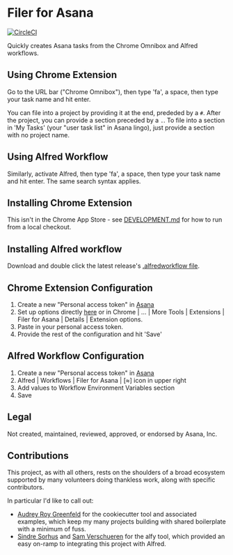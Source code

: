 # Filer for Asana

[![CircleCI](https://circleci.com/gh/apiology/filer-for-asana.svg?style=svg)](https://circleci.com/gh/apiology/filer-for-asana)

Quickly creates Asana tasks from the Chrome Omnibox and Alfred workflows.

## Using Chrome Extension

Go to the URL bar ("Chrome Omnibox"), then type 'fa', a space, then
type your task name and hit enter.

You can file into a project by providing it at the end, prededed by a
`#`.  After the project, you can provide a section preceded by a `.`.
To file into a section in 'My Tasks' (your "user task list" in Asana
lingo), just provide a section with no project name.

## Using Alfred Workflow

Similarly, activate Alfred, then type 'fa', a space, then type your
task name and hit enter.  The same search syntax applies.

## Installing Chrome Extension

This isn't in the Chrome App Store - see [DEVELOPMENT.md](./DEVELOPMENT.md) for how to run from a local checkout.

## Installing Alfred workflow

Download and double click the latest release's [.alfredworkflow
file](https://github.com/{{cookiecutter.github_username}}/{{cookiecutter.project_slug}}/releases).

## Chrome Extension Configuration

1. Create a new "Personal access token" in
   [Asana](https://app.asana.com/0/my-apps)
1. Set up options directly
   [here](chrome-extension://TBD/options.html)
   or in Chrome | … | More Tools | Extensions | Filer for Asana |
   Details | Extension options.
1. Paste in your personal access token.
1. Provide the rest of the configuration and hit 'Save'

## Alfred Workflow Configuration

1. Create a new "Personal access token" in
   [Asana](https://app.asana.com/0/my-apps)
1. Alfred | Workflows | Filer for Asana | [≈] icon in upper right
1. Add values to Workflow Environment Variables section
1. Save

## Legal

Not created, maintained, reviewed, approved, or endorsed by Asana, Inc.

## Contributions

This project, as with all others, rests on the shoulders of a broad
ecosystem supported by many volunteers doing thankless work, along
with specific contributors.

In particular I'd like to call out:

* [Audrey Roy Greenfeld](https://github.com/audreyfeldroy) for the
  cookiecutter tool and associated examples, which keep my many
  projects building with shared boilerplate with a minimum of fuss.
* [Sindre Sorhus](https://github.com/sindresorhus) and [Sam
  Verschueren](https://github.com/SamVerschueren) for the alfy tool,
  which provided an easy on-ramp to integrating this project with
  Alfred.
